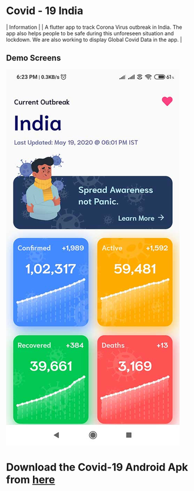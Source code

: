 # Covid - 19 India
| Information |
| A flutter app to track Corona Virus outbreak in India. The app also helps people to be safe during this unforeseen situation and lockdown. We are also working to display Global Covid Data in the app. |


## Demo Screens

![Farmers Market Finder Demo](images/scrshot_1_comp.jpg)

# Download the Covid-19 Android Apk from [here](https://drive.google.com/open?id=1B1NF3VWXtflrdbZJvyYIGm_7o9SO7q-Z)


